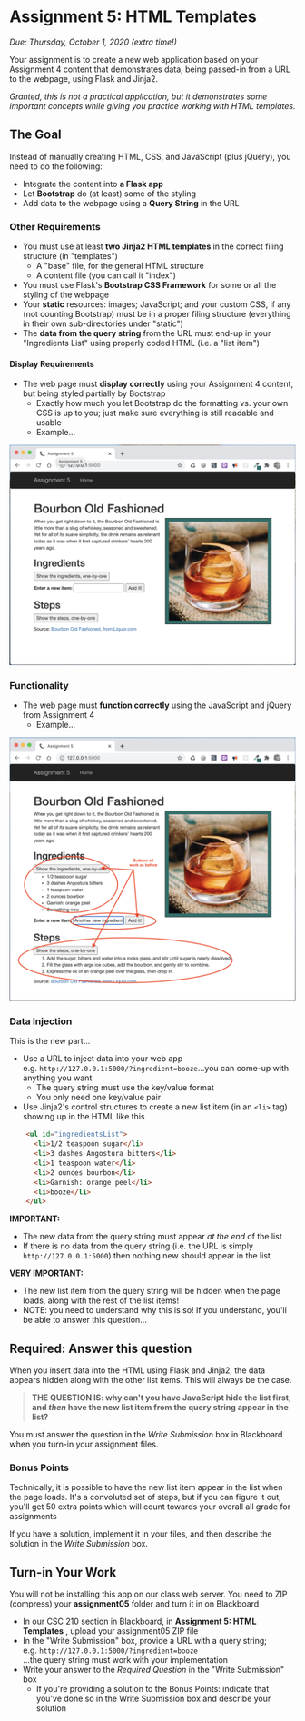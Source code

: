 # Assignment 5: HTML Templates

*Due: Thursday, October 1, 2020 (extra time!)* 

Your assignment is to create a new web application based on your Assignment 4 content that demonstrates data, being passed-in from a URL to the webpage, using Flask and Jinja2.

*Granted, this is not a practical application, but it demonstrates some important concepts while giving you practice working with HTML templates.*

## The Goal

Instead of manually creating HTML, CSS, and JavaScript (plus jQuery), you need to do the following:

- Integrate the content into **a Flask app**
- Let **Bootstrap** do (at least) some of the styling
- Add data to the webpage using a **Query String** in the URL

### Other Requirements

- You must use at least **two Jinja2 HTML templates** in the correct filing structure (in "templates")
  - A "base" file, for the general HTML structure
  - A content file (you can call it "index")
- You must use Flask's **Bootstrap CSS Framework** for some or all the styling of the webpage
- Your **static** resources: images; JavaScript; and your custom CSS, if any (not counting Bootstrap) must be in a proper filing structure (everything in their own sub-directories under "static")
- The **data from the query string** from the URL must end-up in your "Ingredients List" using properly coded HTML (i.e. a "list item")

#### Display Requirements

- The web page must **display correctly** using your Assignment 4 content, but being styled partially by Bootstrap
  - Exactly how much you let Bootstrap do the formatting vs. your own CSS is up to you; just make sure everything is still readable and usable
  - Example...

![figure1](media/figure1.png)



### Functionality

- The web page must **function correctly** using the JavaScript and jQuery from Assignment 4
  - Example...

![figure2](media/figure2.png)



### Data Injection

This is the new part...

- Use a URL to inject data into your web app<br>e.g.  `http://127.0.0.1:5000/?ingredient=booze`...you can come-up with anything you want
  - The query string must use the key/value format
  - You only need one key/value pair
- Use Jinja2's control structures to create a new list item (in an `<li>` tag) showing up in the HTML like this
```html
	<ul id="ingredientsList">
	  <li>1/2 teaspoon sugar</li>
	  <li>3 dashes Angostura bitters</li>
	  <li>1 teaspoon water</li>
	  <li>2 ounces bourbon</li>
	  <li>Garnish: orange peel</li>
	  <li>booze</li>
	</ul>
```

**IMPORTANT:**

- The new data from the query string must appear *at the end* of the list
- If there is no data from the query string (i.e. the URL is simply `http://127.0.0.1:5000`) then nothing new should appear in the list

**VERY IMPORTANT:**

- The new list item from the query string will be hidden when the page loads, along with the rest of the list items!
- NOTE: you need to understand why this is so!  If you understand, you'll be able to answer this question...

## Required: Answer this question

When you insert data into the HTML using Flask and Jinja2, the data appears hidden along with the other list items.  This will always be the case. 

> **THE QUESTION IS: why can't you have JavaScript hide the list first, and *then* have the new list item from the query string appear in the list?**

You must answer the question in the *Write Submission* box in Blackboard when you turn-in your assignment files.

### Bonus Points

Technically, it is possible to have the new list item appear in the list when the page loads.  It's a convoluted set of steps, but if you can figure it out, you'll get 50 extra points which will count towards your overall all grade for assignments

If you have a solution, implement it in your files, and then describe the solution in the *Write Submission* box.

## Turn-in Your Work

You will not be installing this app on our class web server.  You need to ZIP (compress) your **assignment05** folder and turn it in on Blackboard

- In our CSC 210 section in Blackboard, in **Assignment 5: HTML Templates** , upload your assignment05 ZIP file 
- In the "Write Submission" box, provide a URL with a query string; <br>e.g. `http://127.0.0.1:5000/?ingredient=booze`<br>...the query string must work with your implementation
- Write your answer to the *Required Question* in the "Write Submission" box
  - If you're providing a solution to the Bonus Points: indicate that you've done so in the Write Submission box and describe your solution


